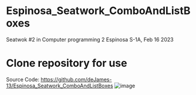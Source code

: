 # Espinosa_Seatwork_ComboAndListBoxes
Seatwok #2 in Computer programming 2
Espinosa S-1A, Feb 16 2023

# Clone repository for use
Source Code: https://github.com/deJames-13/Espinosa_Seatwork_ComboAndListBoxes
![image](https://user-images.githubusercontent.com/109223910/219376299-5a54d48b-223e-40ee-b777-b7e69d192343.png)
